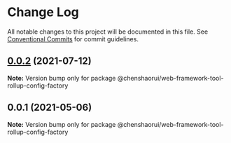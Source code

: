 # Change Log

All notable changes to this project will be documented in this file.
See [Conventional Commits](https://conventionalcommits.org) for commit guidelines.

## [0.0.2](https://github.com/chenshaorui/web-framework/compare/@chenshaorui/web-framework-tool-rollup-config-factory@0.0.1...@chenshaorui/web-framework-tool-rollup-config-factory@0.0.2) (2021-07-12)

**Note:** Version bump only for package @chenshaorui/web-framework-tool-rollup-config-factory

## 0.0.1 (2021-05-06)

**Note:** Version bump only for package @chenshaorui/web-framework-tool-rollup-config-factory
